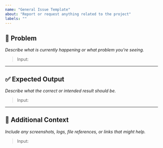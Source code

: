 ```yaml
---
name: "General Issue Template"
about: "Report or request anything related to the project"
labels: ""
---
```


<!-- ## 📌 Title Naming Convention -->

<!-- Use this format for the issue title: -->


<!-- ### Examples:
- `[Bug] [UI] - Submit button not working on mobile`
- `[Feature] [API] - Add search functionality`
- `[Task] [Docs] - Write setup guide for new users`
- `[Improvement] [Performance] - Speed up dashboard loading`

**Accepted Types:** Bug, Feature, Task, Improvement, Refactor, Docs  
**Accepted Categories:** UI, API, UX, Docs, Build, Security

**Note**: Types and Categories are not limited to the examples listed above. Use what's appropriate for the issue.

--- -->

## 🐞 Problem

_Describe what is currently happening or what problem you're seeing._

> Input:

---

## ✅ Expected Output

_Describe what the correct or intended result should be._

> Input:

---

## 📎 Additional Context

_Include any screenshots, logs, file references, or links that might help._

> Input: